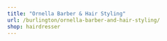 ```yaml
---
title: "Ornella Barber & Hair Styling"
url: /burlington/ornella-barber-and-hair-styling/
shop: hairdresser
---
```

